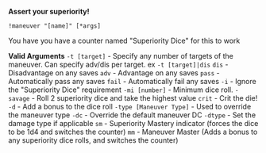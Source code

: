 **Assert your superiority!**
 
`!maneuver "[name]" [*args]`
 
You have you have a counter named "Superiority Dice" for this to work
 
**Valid Arguments**
`-t [target]` - Specify any number of targets of the maneuver. Can specify adv/dis per target. ex `-t [target]|dis`
`dis` - Disadvantage on any saves
`adv` - Advantage on any saves
`pass` - Automatically pass any saves
`fail` - Automatically fail any saves
`-i` - Ignore the "Superiority Dice" requirement
`-mi [number]` - Minimum dice roll.
`-savage` - Roll 2 superiority dice and take the highest value
`crit` - Crit the die!
`-d` - Add a bonus to the dice roll
`-type [Maneuver Type]` - Used to override the maneuver type
`-dc` - Override the default maneuver DC
`-dtype` - Set the damage type if applicable
`sm` - Superiority Mastery indicator (forces the dice to be 1d4 and switches the counter)
`mm` - Maneuver Master (Adds a bonus to any superiority dice rolls, and switches the counter)